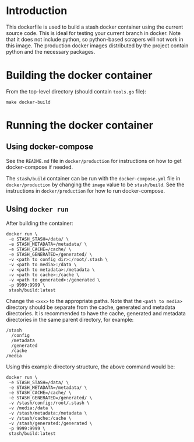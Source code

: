 # Introduction

This dockerfile is used to build a stash docker container using the current source code. This is ideal for testing your current branch in docker. Note that it does not include python, so python-based scrapers will not work in this image. The production docker images distributed by the project contain python and the necessary packages.

# Building the docker container

From the top-level directory (should contain `tools.go` file):

```
make docker-build

```

# Running the docker container

## Using docker-compose

See the `README.md` file in `docker/production` for instructions on how to get docker-compose if needed.

The `stash/build` container can be run with the `docker-compose.yml` file in `docker/production` by changing the `image` value to be `stash/build`. See the instructions in `docker/production` for how to run docker-compose.

## Using `docker run`

After building the container:

```
docker run \
 -e STASH_STASH=/data/ \
 -e STASH_METADATA=/metadata/ \
 -e STASH_CACHE=/cache/ \
 -e STASH_GENERATED=/generated/ \
 -v <path to config dir>:/root/.stash \
 -v <path to media>:/data \
 -v <path to metadata>:/metadata \
 -v <path to cache>:/cache \
 -v <path to generated>:/generated \
 -p 9999:9999 \
 stash/build:latest 
```

Change the `<xxx>` to the appropriate paths. Note that the `<path to media>` directory should be separate from the cache, generated and metadata directories. It is recommended to have the cache, generated and metadata directories in the same parent directory, for example:

```
/stash
  /config
  /metadata
  /generated
  /cache
/media
```

Using this example directory structure, the above command would be:

```
docker run \
 -e STASH_STASH=/data/ \
 -e STASH_METADATA=/metadata/ \
 -e STASH_CACHE=/cache/ \
 -e STASH_GENERATED=/generated/ \
 -v /stash/config:/root/.stash \
 -v /media:/data \
 -v /stash/metadata:/metadata \
 -v /stash/cache:/cache \
 -v /stash/generated:/generated \
 -p 9999:9999 \
 stash/build:latest 
```
